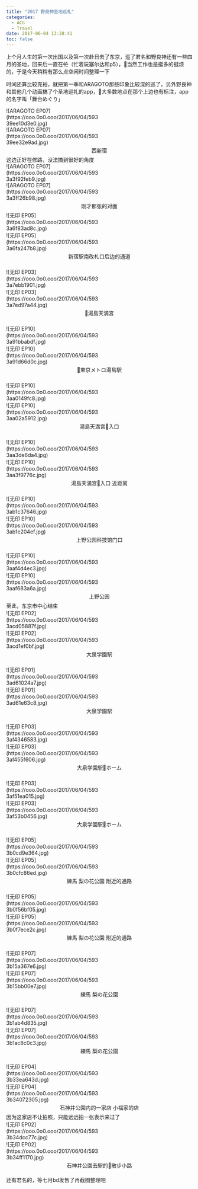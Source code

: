 ```yaml
---
title: "2017 野良神圣地巡礼"
categories:
  - ACG
  - Travel
date: 2017-06-04 13:28:41
toc: false
---
```


<style markdown="0">
  div.img {
    width: 50%;
  }
  div.img img {
    display: block;
    margin: 0 auto;
    height: 300px;
  }
  .clear-float {
    clear: both;
  }
  .img-caption {
    text-align: center;
    line-height: 2em;
  }
</style>

上个月人生的第一次出国以及第一次赴日去了东京，巡了君名和野良神还有一些四月的圣地，回来后一直在~~忙~~（忙着玩塞尔达和p5），当然工作也是挺多的挺烦的，于是今天稍稍有那么点空闲时间整理一下

时间还算比较充裕，就把第一季和ARAGOTO那些印象比较深的巡了，另外野良神和其他几个动画搞了个圣地巡礼的app，大多数地点在那个上边也有标注，app的名字叫「舞台めぐり」
<br />


<div class="pull-left img">![ARAGOTO EP07](https://ooo.0o0.ooo/2017/06/04/59339ee10d3e0.jpg)</div><div class="pull-left img">![ARAGOTO EP07](https://ooo.0o0.ooo/2017/06/04/59339ee32e9ad.jpg)</div>
<div class="clear-float img-caption">西新宿</div>这边正好在修路，没法搞到很好的角度

<div class="pull-left img">![ARAGOTO EP07](https://ooo.0o0.ooo/2017/06/04/5933a3f92feb9.jpg)</div><div class="pull-left img">![ARAGOTO EP07](https://ooo.0o0.ooo/2017/06/04/5933a3ff26b98.jpg)</div>
<div class="clear-float img-caption">刚才那张的对面</div><!-- more -->
<div class="pull-left img">![无印 EP05](https://ooo.0o0.ooo/2017/06/04/5933a6f83ad8c.jpg)</div><div class="pull-left img">![无印 EP05](https://ooo.0o0.ooo/2017/06/04/5933a6fa247b8.jpg)</div>
<div class="clear-float img-caption">新宿駅南改札口后边的通道</div>

<br />

<div class="pull-left img">![无印 EP03](https://ooo.0o0.ooo/2017/06/04/5933a7ebb1901.jpg)</div><div class="pull-left img">![无印 EP03](https://ooo.0o0.ooo/2017/06/04/5933a7ed97a44.jpg)</div>
<div class="clear-float img-caption">湯島天満宮</div>

<br />

<div class="pull-left img">![无印 EP10](https://ooo.0o0.ooo/2017/06/04/5933a91bbabdf.jpg)</div><div class="pull-left img">![无印 EP10](https://ooo.0o0.ooo/2017/06/04/5933a91d66d0c.jpg)</div>
<div class="clear-float img-caption">東京メトロ湯島駅</div>

<br />

<div class="pull-left img">![无印 EP10](https://ooo.0o0.ooo/2017/06/04/5933aa0149fc8.jpg)</div><div class="pull-left img">![无印 EP10](https://ooo.0o0.ooo/2017/06/04/5933aa02a5912.jpg)</div>
<div class="clear-float img-caption">湯島天満宮入口</div>

<br />

<div class="pull-left img">![无印 EP10](https://ooo.0o0.ooo/2017/06/04/5933aa3de6da4.jpg)</div><div class="pull-left img">![无印 EP10](https://ooo.0o0.ooo/2017/06/04/5933aa3f9776c.jpg)</div>
<div class="clear-float img-caption">湯島天満宮入口 近距离</div>

<br />

<div class="pull-left img">![无印 EP10](https://ooo.0o0.ooo/2017/06/04/5933ab1c37646.jpg)</div><div class="pull-left img">![无印 EP10](https://ooo.0o0.ooo/2017/06/04/5933ab1e204ef.jpg)</div>
<div class="clear-float img-caption">上野公园科技馆门口</div>

<br />

<div class="pull-left img">![无印 EP10](https://ooo.0o0.ooo/2017/06/04/5933aaf4d4ec3.jpg)</div><div class="pull-left img">![无印 EP10](https://ooo.0o0.ooo/2017/06/04/5933aaf683a6a.jpg)</div>
<div class="clear-float img-caption">上野公园</div>至此，东京市中心结束

<div class="pull-left img">![无印 EP02](https://ooo.0o0.ooo/2017/06/04/5933acd05887f.jpg)</div><div class="pull-left img">![无印 EP02](https://ooo.0o0.ooo/2017/06/04/5933acd1ef0bf.jpg)</div>
<div class="clear-float img-caption">大泉学園駅</div>

<br />

<div class="pull-left img">![无印 EP01](https://ooo.0o0.ooo/2017/06/04/5933ad61024a7.jpg)</div><div class="pull-left img">![无印 EP01](https://ooo.0o0.ooo/2017/06/04/5933ad61e63c8.jpg)</div>
<div class="clear-float img-caption">大泉学園駅</div>

<br />

<div class="pull-left img">![无印 EP03](https://ooo.0o0.ooo/2017/06/04/5933af4346583.jpg)</div><div class="pull-left img">![无印 EP03](https://ooo.0o0.ooo/2017/06/04/5933af455f606.jpg)</div>
<div class="clear-float img-caption">大泉学園駅ホーム</div>

<br />

<div class="pull-left img">![无印 EP03](https://ooo.0o0.ooo/2017/06/04/5933af51ea015.jpg)</div><div class="pull-left img">![无印 EP03](https://ooo.0o0.ooo/2017/06/04/5933af53b0456.jpg)</div>
<div class="clear-float img-caption">大泉学園駅ホーム</div>

<br />

<div class="pull-left img">![无印 EP05](https://ooo.0o0.ooo/2017/06/04/5933b0cd9e364.jpg)</div><div class="pull-left img">![无印 EP05](https://ooo.0o0.ooo/2017/06/04/5933b0cfc86ed.jpg)</div>
<div class="clear-float img-caption">練馬 梨の花公園 附近的通路</div>

<br />

<div class="pull-left img">![无印 EP05](https://ooo.0o0.ooo/2017/06/04/5933b0f56bf05.jpg)</div><div class="pull-left img">![无印 EP05](https://ooo.0o0.ooo/2017/06/04/5933b0f7ece2c.jpg)</div>
<div class="clear-float img-caption">練馬 梨の花公園 附近的通路</div>

<br />

<div class="pull-left img">![无印 EP07](https://ooo.0o0.ooo/2017/06/04/5933b15a367e6.jpg)</div><div class="pull-left img">![无印 EP07](https://ooo.0o0.ooo/2017/06/04/5933b15bb00e7.jpg)</div>
<div class="clear-float img-caption">練馬 梨の花公園</div>

<br />

<div class="pull-left img">![无印 EP07](https://ooo.0o0.ooo/2017/06/04/5933b1ab4d835.jpg)</div><div class="pull-left img">![无印 EP07](https://ooo.0o0.ooo/2017/06/04/5933b1ac8c0c3.jpg)</div>
<div class="clear-float img-caption">練馬 梨の花公園</div>

<br />

<div class="pull-left img">![无印 EP04](https://ooo.0o0.ooo/2017/06/04/5933b33ea643d.jpg)</div><div class="pull-left img">![无印 EP04](https://ooo.0o0.ooo/2017/06/04/5933b34072305.jpg)</div>
<div class="clear-float img-caption">石神井公園内的一家店 小福家的店</div>因为这家店不让拍照，只能远远拍一张表示来过了

<div class="pull-left img">![无印 EP02](https://ooo.0o0.ooo/2017/06/04/5933b34dcc77c.jpg)</div><div class="pull-left img">![无印 EP02](https://ooo.0o0.ooo/2017/06/04/5933b34ff1170.jpg)</div>
<div class="clear-float img-caption">石神井公園去駅的散步小路</div>


还有君名的，等七月bd发售了再截图整理吧